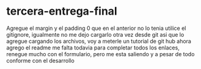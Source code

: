 # tercera-entrega-final
Agregue el margin y el padding 0 que en el anterior no lo tenia
utilice el gitignore, igualmente no me dejo cargarlo otra vez desde git asi que lo agregue cargando los archivos, voy a meterle un tutorial de git hub
ahora agrego el readme
me falta todavia para completar todos los enlaces, renegue mucho con el formulario, pero me esta saliendo y a pesar de todo conforme con el desarrollo
